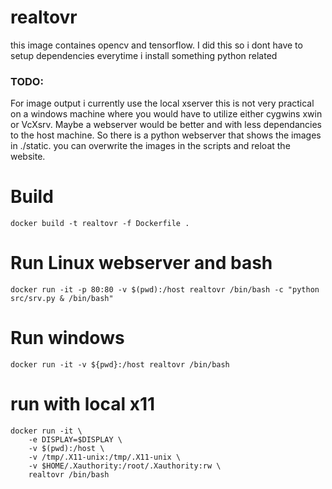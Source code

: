 # realtovr
this image containes opencv and tensorflow. I did this so i dont have to setup dependencies everytime i install something python related

### TODO:
For image output i currently use the local xserver 
this is not very practical on a windows machine where you would have to utilize either cygwins xwin or VcXsrv. Maybe a webserver would be better and with less dependancies to the host machine. So there is a python webserver that shows the images in ./static. you can overwrite the images in the scripts and reloat the website.


# Build
```docker build -t realtovr -f Dockerfile . ```

# Run Linux webserver and bash
```docker run -it -p 80:80 -v $(pwd):/host realtovr /bin/bash -c "python src/srv.py & /bin/bash"```

# Run windows
```docker run -it -v ${pwd}:/host realtovr /bin/bash```

# run with local x11 
```
docker run -it \
    -e DISPLAY=$DISPLAY \
    -v $(pwd):/host \
    -v /tmp/.X11-unix:/tmp/.X11-unix \
    -v $HOME/.Xauthority:/root/.Xauthority:rw \
    realtovr /bin/bash
```